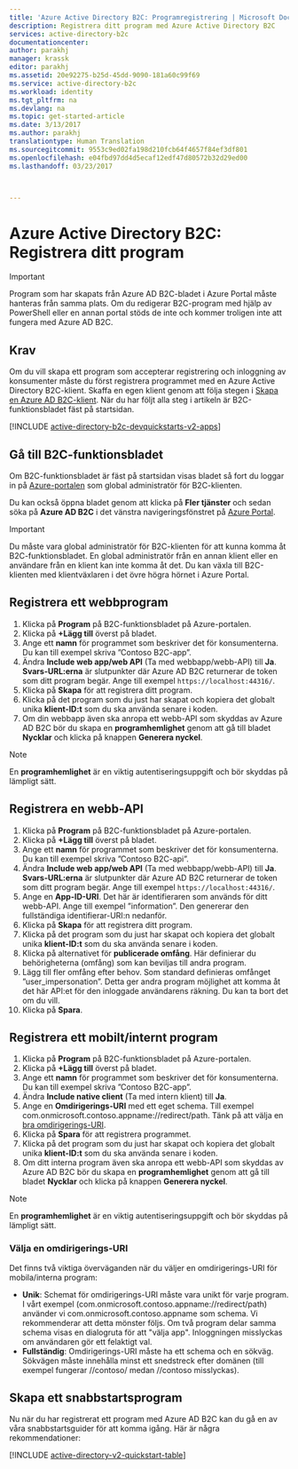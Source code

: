 ```yaml
---
title: 'Azure Active Directory B2C: Programregistrering | Microsoft Docs'
description: Registrera ditt program med Azure Active Directory B2C
services: active-directory-b2c
documentationcenter: 
author: parakhj
manager: krassk
editor: parakhj
ms.assetid: 20e92275-b25d-45dd-9090-181a60c99f69
ms.service: active-directory-b2c
ms.workload: identity
ms.tgt_pltfrm: na
ms.devlang: na
ms.topic: get-started-article
ms.date: 3/13/2017
ms.author: parakhj
translationtype: Human Translation
ms.sourcegitcommit: 9553c9ed02fa198d210fcb64f4657f84ef3df801
ms.openlocfilehash: e04fbd97dd4d5ecaf12edf47d80572b32d29ed00
ms.lasthandoff: 03/23/2017



---
```

# <a name="azure-active-directory-b2c-register-your-application"></a>Azure Active Directory B2C: Registrera ditt program

> [!IMPORTANT]
> Program som har skapats från Azure AD B2C-bladet i Azure Portal måste hanteras från samma plats. Om du redigerar B2C-program med hjälp av PowerShell eller en annan portal stöds de inte och kommer troligen inte att fungera med Azure AD B2C.
> 
> 

## <a name="prerequisite"></a>Krav
Om du vill skapa ett program som accepterar registrering och inloggning av konsumenter måste du först registrera programmet med en Azure Active Directory B2C-klient. Skaffa en egen klient genom att följa stegen i [Skapa en Azure AD B2C-klient](active-directory-b2c-get-started.md). När du har följt alla steg i artikeln är B2C-funktionsbladet fäst på startsidan.

[!INCLUDE [active-directory-b2c-devquickstarts-v2-apps](../../includes/active-directory-b2c-devquickstarts-v2-apps.md)]

## <a name="navigate-to-the-b2c-features-blade"></a>Gå till B2C-funktionsbladet
Om B2C-funktionsbladet är fäst på startsidan visas bladet så fort du loggar in på [Azure-portalen](https://portal.azure.com/) som global administratör för B2C-klienten.

Du kan också öppna bladet genom att klicka på **Fler tjänster** och sedan söka på **Azure AD B2C** i det vänstra navigeringsfönstret på [Azure Portal](https://portal.azure.com/).

> [!IMPORTANT]
> Du måste vara global administratör för B2C-klienten för att kunna komma åt B2C-funktionsbladet. En global administratör från en annan klient eller en användare från en klient kan inte komma åt det.  Du kan växla till B2C-klienten med klientväxlaren i det övre högra hörnet i Azure Portal.
> 
> 

## <a name="register-a-web-application"></a>Registrera ett webbprogram
1. Klicka på **Program** på B2C-funktionsbladet på Azure-portalen.
2. Klicka på **+Lägg till** överst på bladet.
3. Ange ett **namn** för programmet som beskriver det för konsumenterna. Du kan till exempel skriva ”Contoso B2C-app”.
4. Ändra **Include web app/web API** (Ta med webbapp/webb-API) till **Ja**. **Svars-URL:erna** är slutpunkter där Azure AD B2C returnerar de token som ditt program begär. Ange till exempel `https://localhost:44316/`.
5. Klicka på **Skapa** för att registrera ditt program.
6. Klicka på det program som du just har skapat och kopiera det globalt unika **klient-ID:t** som du ska använda senare i koden. 
7. Om din webbapp även ska anropa ett webb-API som skyddas av Azure AD B2C bör du skapa en **programhemlighet** genom att gå till bladet **Nycklar** och klicka på knappen **Generera nyckel**.

> [!NOTE]
> En **programhemlighet** är en viktig autentiseringsuppgift och bör skyddas på lämpligt sätt.
> 
   

## <a name="register-a-web-api"></a>Registrera en webb-API
1. Klicka på **Program** på B2C-funktionsbladet på Azure-portalen.
2. Klicka på **+Lägg till** överst på bladet.
3. Ange ett **namn** för programmet som beskriver det för konsumenterna. Du kan till exempel skriva ”Contoso B2C-api”.
4. Ändra **Include web app/web API** (Ta med webbapp/webb-API) till **Ja**. **Svars-URL:erna** är slutpunkter där Azure AD B2C returnerar de token som ditt program begär. Ange till exempel `https://localhost:44316/`.
5. Ange en **App-ID-URI**. Det här är identifieraren som används för ditt webb-API. Ange till exempel ”information”. Den genererar den fullständiga identifierar-URI:n nedanför. 
6. Klicka på **Skapa** för att registrera ditt program.
7. Klicka på det program som du just har skapat och kopiera det globalt unika **klient-ID:t** som du ska använda senare i koden.
8. Klicka på alternativet för **publicerade omfång**. Här definierar du behörigheterna (omfång) som kan beviljas till andra program.
9. Lägg till fler omfång efter behov. Som standard definieras omfånget ”user_impersonation”. Detta ger andra program möjlighet att komma åt det här API:et för den inloggade användarens räkning. Du kan ta bort det om du vill. 
10. Klicka på **Spara**.

## <a name="register-a-mobilenative-application"></a>Registrera ett mobilt/internt program
1. Klicka på **Program** på B2C-funktionsbladet på Azure-portalen.
2. Klicka på **+Lägg till** överst på bladet.
3. Ange ett **namn** för programmet som beskriver det för konsumenterna. Du kan till exempel skriva ”Contoso B2C-app”.
4. Ändra **Include native client** (Ta med intern klient) till **Ja**.
5. Ange en **Omdirigerings-URI** med ett eget schema. Till exempel com.onmicrosoft.contoso.appname://redirect/path. Tänk på att välja en [bra omdirigerings-URI](#choosing-a-redirect-uri).
6. Klicka på **Spara** för att registrera programmet.
7. Klicka på det program som du just har skapat och kopiera det globalt unika **klient-ID:t** som du ska använda senare i koden.
8. Om ditt interna program även ska anropa ett webb-API som skyddas av Azure AD B2C bör du skapa en **programhemlighet** genom att gå till bladet **Nycklar** och klicka på knappen **Generera nyckel**.

> [!NOTE]
> En **programhemlighet** är en viktig autentiseringsuppgift och bör skyddas på lämpligt sätt.
> 

### <a name="choosing-a-redirect-uri"></a>Välja en omdirigerings-URI
Det finns två viktiga överväganden när du väljer en omdirigerings-URI för mobila/interna program: 
* **Unik**: Schemat för omdirigerings-URI måste vara unikt för varje program. I vårt exempel (com.onmicrosoft.contoso.appname://redirect/path) använder vi com.onmicrosoft.contoso.appname som schema. Vi rekommenderar att detta mönster följs. Om två program delar samma schema visas en dialogruta för att "välja app". Inloggningen misslyckas om användaren gör ett felaktigt val. 
* **Fullständig**: Omdirigerings-URI måste ha ett schema och en sökväg. Sökvägen måste innehålla minst ett snedstreck efter domänen (till exempel fungerar //contoso/ medan //contoso misslyckas). 

## <a name="build-a-quick-start-application"></a>Skapa ett snabbstartsprogram
Nu när du har registrerat ett program med Azure AD B2C kan du gå en av våra snabbstartsguider för att komma igång. Här är några rekommendationer:

[!INCLUDE [active-directory-v2-quickstart-table](../../includes/active-directory-b2c-quickstart-table.md)]


